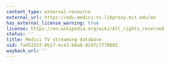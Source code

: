 ```yaml
---
content_type: external-resource
external_url: https://edu-medici-tv.libproxy.mit.edu/en
has_external_license_warning: true
license: https://en.wikipedia.org/wiki/All_rights_reserved
status: ''
title: Medici TV streaming database
uid: fad5215f-0b17-4c43-b0a8-8247c7770002
wayback_url: ''
---
```

